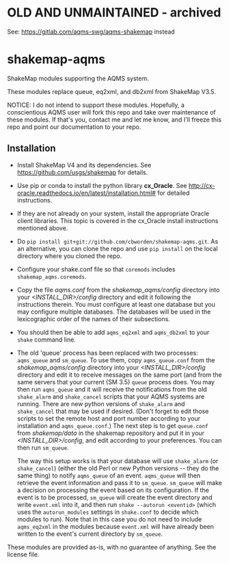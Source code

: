 # OLD AND UNMAINTAINED - archived

See: https://gitlab.com/aqms-swg/aqms-shakemap instead

# shakemap-aqms
ShakeMap modules supporting the AQMS system.

These modules replace queue, eq2xml, and db2xml from ShakeMap V3.5.

NOTICE: I do not intend to support these
modules. Hopefully, a conscientious AQMS user will fork this repo and
take over maintenance of these modules. If that's you, contact me
and let me know, and I'll freeze this repo and point our documentation
to your repo.

Installation
------------

- Install ShakeMap V4 and its dependencies. See 
  https://github.com/usgs/shakemap for details.
- Use pip or conda to install the python library **cx\_Oracle**. See
  http://cx-oracle.readthedocs.io/en/latest/installation.html# for
  detailed instructions.
- If they are not already on your system, install the appropriate
  Oracle client libraries. This topic is covered in the cx\_Oracle
  install instructions mentioned above.
- Do ``pip install git+git://github.com/cbworden/shakemap-aqms.git``. 
  As an alternative, you can clone the repo and use ``pip install``
  on the local directory where you cloned the repo.
- Configure your shake.conf file so that ``coremods`` includes
  ``shakemap_aqms.coremods``.
- Copy the file *aqms.conf* from the *shakemap_aqms/config* directory 
  into your
  *<INSTALL\_DIR>/config* directory and edit it following the 
  instructions therein. You must configure at least one database
  but you may configure multiple databases. The databases will be
  used in the lexicographic order of the names of their subsections.
- You should then be able to add ``aqms_eq2xml`` and ``aqms_db2xml`` to 
  your ``shake`` command line.
- The old 'queue' process has been replaced with two processes: 
  ``aqms_queue`` and ``sm_queue``. To use them, copy ``aqms_queue.conf``
  from the *shakemap_aqms/config* directory into your *<INSTALL\_DIR>/config*
  directory and edit it to receive messages on the same port (and 
  from the same servers that your current (SM 3.5) ``queue`` process
  does. You may then run ``aqms_queue`` and it will receive the 
  notifications from the old ``shake_alarm`` and ``shake_cancel``
  scripts that your AQMS systems are running. There are new python
  versions of ``shake_alarm`` and ``shake_cancel`` that may be used
  if desired. (Don't forget to edit those scripts to set the remote
  host and port number
  according to your installation and ``aqms_queue.conf``.) The next
  step is to get ``queue.conf`` from *shakemap/data* in the 
  shakemap repository and put it in your *<INSTALL\_DIR>/config*,
  and edit according to your preferences. You can then run ``sm_queue``.

  The way this setup works is that your database will use ``shake_alarm``
  (or ``shake_cancel``) (either the old Perl or new Python versions --
  they do the same thing) to notify ``aqms_queue`` of an event. 
  ``aqms_queue`` will then retrieve the event information and pass it
  to ``sm_queue``. ``sm_queue`` will make a decision on processing the
  event based on its configuration. If the event is to be processed, 
  ``sm_queue`` will create the event directory and write ``event.xml``
  into it, and then run ``shake --autorun <eventid>`` (which uses the
  ``autorun_modules`` settings in ``shake.conf`` to decide which modules
  to run). Note that in this case you do not need to include ``aqms_eq2xml``
  in the modules because ``event.xml`` will have already been written to
  the event's current directory by ``sm_queue``.

These modules are provided as-is, with no guarantee of anything. 
See the license file. 
